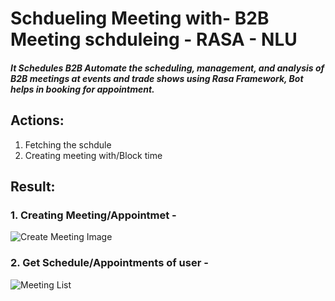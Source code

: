 # Schdueling Meeting with- B2B Meeting schduleing - RASA - NLU

##### It Schedules B2B Automate the scheduling, management, and analysis of B2B meetings at events and trade shows using Rasa Framework, Bot helps in booking for appointment.

## Actions: 
1. Fetching the schdule 
2. Creating meeting with/Block time


## Result:

### 1. Creating Meeting/Appointmet - 

![Create Meeting Image](https://github.com/iamurali/meetingbot/blob/master/CreateMeeting.png)


### 2. Get Schedule/Appointments of user -

![Meeting List](https://github.com/iamurali/meetingbot/blob/master/MeetingList.png)

